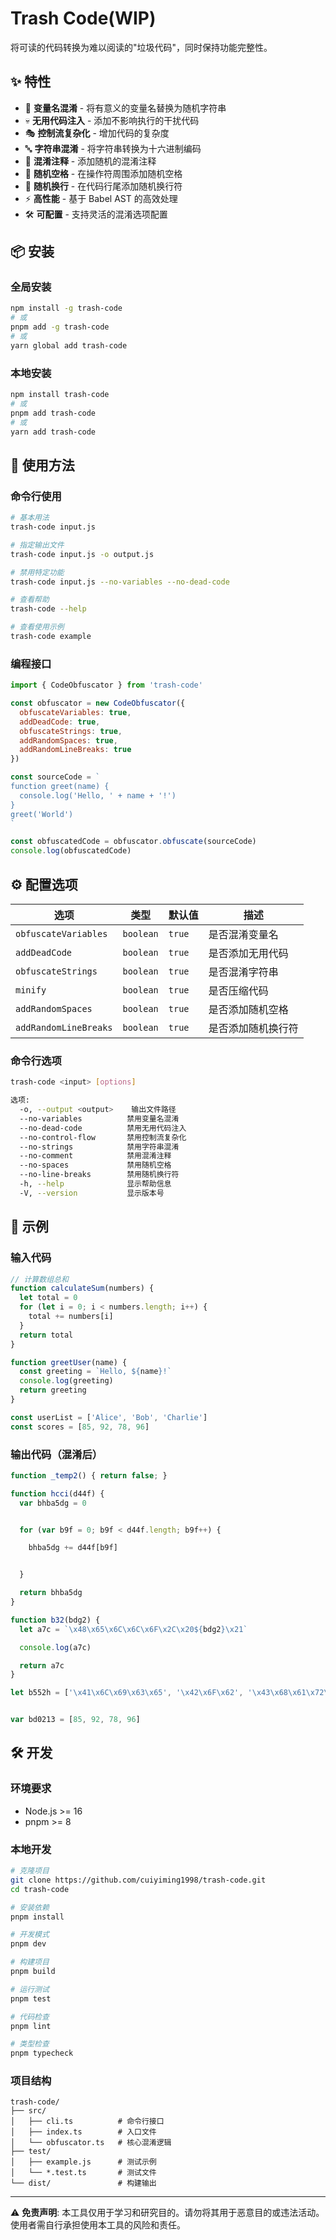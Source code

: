 # Trash Code(WIP)

将可读的代码转换为难以阅读的"垃圾代码"，同时保持功能完整性。

## ✨ 特性

- 🔀 **变量名混淆** - 将有意义的变量名替换为随机字符串
- 💀 **无用代码注入** - 添加不影响执行的干扰代码
- 🎭 **控制流复杂化** - 增加代码的复杂度
- 🔤 **字符串混淆** - 将字符串转换为十六进制编码
- 📝 **混淆注释** - 添加随机的混淆注释
- 🎲 **随机空格** - 在操作符周围添加随机空格
- 📏 **随机换行** - 在代码行尾添加随机换行符
- ⚡ **高性能** - 基于 Babel AST 的高效处理
- 🛠️ **可配置** - 支持灵活的混淆选项配置

## 📦 安装

### 全局安装

```bash
npm install -g trash-code
# 或
pnpm add -g trash-code
# 或
yarn global add trash-code
```

### 本地安装

```bash
npm install trash-code
# 或
pnpm add trash-code
# 或
yarn add trash-code
```

## 🚀 使用方法

### 命令行使用

```bash
# 基本用法
trash-code input.js

# 指定输出文件
trash-code input.js -o output.js

# 禁用特定功能
trash-code input.js --no-variables --no-dead-code

# 查看帮助
trash-code --help

# 查看使用示例
trash-code example
```

### 编程接口

```javascript
import { CodeObfuscator } from 'trash-code'

const obfuscator = new CodeObfuscator({
  obfuscateVariables: true,
  addDeadCode: true,
  obfuscateStrings: true,
  addRandomSpaces: true,
  addRandomLineBreaks: true
})

const sourceCode = `
function greet(name) {
  console.log('Hello, ' + name + '!')
}
greet('World')
`

const obfuscatedCode = obfuscator.obfuscate(sourceCode)
console.log(obfuscatedCode)
```

## ⚙️ 配置选项

| 选项 | 类型 | 默认值 | 描述 |
|------|------|--------|------|
| `obfuscateVariables` | `boolean` | `true` | 是否混淆变量名 |
| `addDeadCode` | `boolean` | `true` | 是否添加无用代码 |
| `obfuscateStrings` | `boolean` | `true` | 是否混淆字符串 |
| `minify` | `boolean` | `true` | 是否压缩代码 |
| `addRandomSpaces` | `boolean` | `true` | 是否添加随机空格 |
| `addRandomLineBreaks` | `boolean` | `true` | 是否添加随机换行符 |

### 命令行选项

```bash
trash-code <input> [options]

选项:
  -o, --output <output>    输出文件路径
  --no-variables          禁用变量名混淆
  --no-dead-code          禁用无用代码注入
  --no-control-flow       禁用控制流复杂化
  --no-strings            禁用字符串混淆
  --no-comment            禁用混淆注释
  --no-spaces             禁用随机空格
  --no-line-breaks        禁用随机换行符
  -h, --help              显示帮助信息
  -V, --version           显示版本号
```

## 📖 示例

### 输入代码

```javascript
// 计算数组总和
function calculateSum(numbers) {
  let total = 0
  for (let i = 0; i < numbers.length; i++) {
    total += numbers[i]
  }
  return total
}

function greetUser(name) {
  const greeting = `Hello, ${name}!`
  console.log(greeting)
  return greeting
}

const userList = ['Alice', 'Bob', 'Charlie']
const scores = [85, 92, 78, 96]
```

### 输出代码（混淆后）

```javascript
function _temp2() { return false; }

function hcci(d44f) {
  var bhba5dg = 0


  for (var b9f = 0; b9f < d44f.length; b9f++) {

    bhba5dg += d44f[b9f]


  }

  return bhba5dg
}

function b32(bdg2) {
  let a7c = `\x48\x65\x6C\x6C\x6F\x2C\x20${bdg2}\x21`

  console.log(a7c)

  return a7c
}

let b552h = ['\x41\x6C\x69\x63\x65', '\x42\x6F\x62', '\x43\x68\x61\x72\x6C\x69\x65']


var bd0213 = [85, 92, 78, 96]
```

## 🛠️ 开发

### 环境要求

- Node.js >= 16
- pnpm >= 8

### 本地开发

```bash
# 克隆项目
git clone https://github.com/cuiyiming1998/trash-code.git
cd trash-code

# 安装依赖
pnpm install

# 开发模式
pnpm dev

# 构建项目
pnpm build

# 运行测试
pnpm test

# 代码检查
pnpm lint

# 类型检查
pnpm typecheck
```

### 项目结构

```
trash-code/
├── src/
│   ├── cli.ts          # 命令行接口
│   ├── index.ts        # 入口文件
│   └── obfuscator.ts   # 核心混淆逻辑
├── test/
│   ├── example.js      # 测试示例
│   └── *.test.ts       # 测试文件
└── dist/               # 构建输出
```

---

⚠️ **免责声明**: 本工具仅用于学习和研究目的。请勿将其用于恶意目的或违法活动。使用者需自行承担使用本工具的风险和责任。
